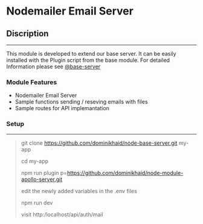 
# Nodemailer Email Server

## Discription

---

This module is developed to extend our base server. It can be easily installed with the Plugin script from the base module. For detailed Information please see [@base-server](https://github.com/dominikhaid/node-base-server.git)

### Module Features

- Nodemailer Email Server
- Sample functions sending / reseving emails with files
- Sample routes for API implemantation

### Setup

---

> git clone https://github.com/dominikhaid/node-base-server.git my-app
> 
> cd my-app
> 
> npm run plugin p=https://github.com/dominikhaid/node-module-apollo-server.git
> 
> edit the newly added variables in the .env files
> 
> npm run dev
> 
> visit http:/localhost/api/auth/mail